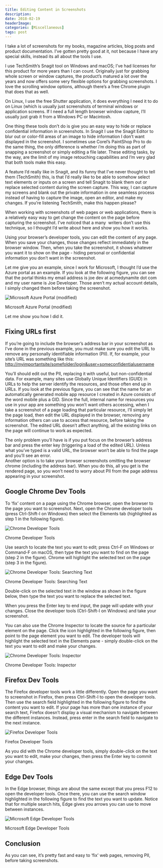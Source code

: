 ```yaml
---
title: Editing Content in Screenshots
description: 
date: 2018-02-19
headerImage: 
categories: [Miscellaneous]
tags: post
---
```


I take a lot of screenshots for my books, magazine articles, blog posts and product documentation. I’ve gotten pretty good at it, not because I have any special skills, instead its all about the tools I use.

I use TechSmith’s Snagit tool on Windows and macOS; I’ve had licenses for this product for more years than I can count. Originally just for grabbing whole screen or window captures, the product’s matured a lot over the years and now offers some very flexible options for grabbing screenshots. I love the scrolling window options, although there’s a free Chrome plugin that does that as well.

On Linux, I use the free Shutter application, it does everything I need it to do on Linux (which is usually just screenshots of terminal windows or application screens. If I need a full length browser window capture, I’ll usually just grab it from a Windows PC or Macintosh.

One thing these tools don’t do is give you an easy way to hide or replace confidential information in screenshots. In Snagit I use the Snagit Editor to blur out or color-fill areas of an image to hide information I don’t want displayed in the screenshot. I sometimes use Corel’s PaintShop Pro to do the same thing, the only difference is whether i’m doing this as part of snapping a screenshot or simply editing a file later. These editing tasks, by the way, are the limit of my image retouching capabilities and I’m very glad that both tools make this easy.

A feature I’d really like in Snagit, and its funny that I’ve never thought to tell them (TechSmith) this, is that I’d really like to be able to somehow select text elements or inputs on a screen and tell Snagit to blank them out or replace selected content during the screen capture. This way, I can capture my screens and blank out the private information in one seamless process instead of having to capture the image, open an editor, and make my changes. If you’re listening TechSmith, make this happen please?

When working with screenshots of web pages or web applications, there is a relatively easy way to get change the content on the page before capturing the screenshot. I’ve noticed that a many  writers don’t use this technique, so I thought I’d write about here and show you how it works.

Using your browser’s developer tools, you can edit the content of any page. When you save your changes, those changes reflect immediately in the browser window. Then, when you take the screenshot, it shows whatever you want it to show on the page - hiding personal or confidential information you don’t want in the screenshot.

Let me give you an example, since I work for Microsoft, I thought I’d use the Azure portal as an example. If you look at the following figure, you can see that the portal thinks my email address is joe dev at acmedynamite dot com and my user name is Joe Developer. Those aren’t my actual account details, I simply changed them before taking the screenshot.

![Microsoft Azure Portal (modified)](images/stories/2018/web-content-editing-01.png "Microsoft Azure Portal (modified)")

Microsoft Azure Portal (modified)

  
Let me show you how I did it.

Fixing URLs first
-----------------

If you’re going to include the browser’s address bar in your screenshot as I’ve done in the previous example, you must make sure you edit the URL to remove any personally identifiable information (PII). If, for example, your site’s URL was something like this:  
[http://myimportantsite/somefolder/login&user=someconfidentialusername](http://myimportantsite/somefolder/login&user=someconfidentialusername)

You’ll should edit out the PII, replacing it with useful, but non-confidential data. For example, many sites use Globally Unique Identifiers (GUID) in URLs to help the server identify the resources, and those often end up in URLs. If you look at the previous figure, you can see that the name for an automatically generated mobile app resource I created in Azure consists of the word mobile plus a GID. Since the full, internal name for resources you use in your app are something you won’t want others accessing, when I take a screenshot of a page loading that particular resource, I’ll simply let the page load, then edit the URL displayed in the browser, removing any information others can use to access that resource, before taking the screenshot. The edited URL doesn’t affect anything, all the existing links on the page will continue to work as expected.

The only problem you’ll have is if you put focus on the browser’s address bar and press the enter key (triggering a load of the edited URL). Unless what you’ve typed is a valid URL, the browser won’t be able to find the page and you’ll see an error.  
Another option is to take your browser screenshots omitting the browser chrome (including the address bar). When you do this, all you get is the rendered page, so you won’t need to worry about PII from the page address appearing in your screenshot.

Google Chrome Dev Tools
-----------------------

To ‘fix’ content on a page using the Chrome browser, open the browser to the page you want to screenshot. Next, open the Chrome developer tools (press Ctrl-Shift-I on Windows) then select the Elements tab (highlighted as step 1 in the following figure).

![Chrome Developer Tools](images/stories/2018/web-content-editing-02.png "Chrome Developer Tools")

Chrome Developer Tools

Use search to locate the text you want to edit; press Ctrl-F on Windows or Command-F on macOS, then type the text you want to find on the page (step 2 in the figure). Chrome will highlight the selected text on the page (step 3 in the figure).

![Chrome Developer Tools: Searching Text](images/stories/2018/web-content-editing-03.png "Chrome Developer Tools: Searching Text")

Chrome Developer Tools: Searching Text

Double-click on the selected text in the window as shown in the figure below, then type the text you want to replace the selected text.

When you press the Enter key to end input, the page will update with your changes. Close the developer tools (Ctrl-Shift-I on Windows) and take your screenshot.

You can also use the Chrome Inspector to locate the source for a particular element on the page. Click the icon highlighted in the following figure, then point to the page element you want to edit. The developer tools will highlight the selected text in the Elements pane - simply double-click on the text you want to edit and make your changes.

![Chrome Developer Tools: Inspector](images/stories/2018/web-content-editing-04.png "Chrome Developer Tools: Inspector")

Chrome Developer Tools: Inspector

Firefox Dev Tools
-----------------

The Firefox developer tools work a little differently. Open the page you want to screenshot in Firefox, then press Ctrl-Shift-I to open the developer tools. Then use the search field highlighted in the following figure to find the content you want to edit. If your page has more than one instance of your search text, Firefox doesn’t display a visual mechanism to navigate between the different instances. Instead, press enter in the search field to navigate to the next instance.

![Firefox Developer Tools](images/stories/2018/web-content-editing-05.png "Firefox Developer Tools")

Firefox Developer Tools

As you did with the Chrome developer tools, simply double-click on the text you want to edit, make your changes, then press the Enter key to commit your changes.

Edge Dev Tools
--------------

In the Edge browser, things are about the same except that you press F12 to open the developer tools. Once there, you can use the search window highlighted in the following figure to find the text you want to update. Notice that for multiple search hits, Edge gives you arrows you can use to move between instances.

![Microsoft Edge Developer Tools](images/stories/2018/web-content-editing-06.png "Microsoft Edge Developer Tools")

Microsoft Edge Developer Tools

Conclusion
----------

As you can see, it’s pretty fast and easy to ‘fix’ web pages, removing PII, before taking screenshots.